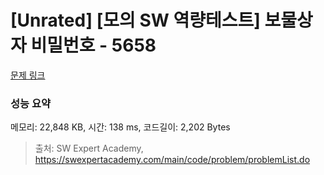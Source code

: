 # [Unrated] [모의 SW 역량테스트] 보물상자 비밀번호 - 5658 

[문제 링크](https://swexpertacademy.com/main/code/problem/problemDetail.do?contestProbId=AWXRUN9KfZ8DFAUo) 

### 성능 요약

메모리: 22,848 KB, 시간: 138 ms, 코드길이: 2,202 Bytes



> 출처: SW Expert Academy, https://swexpertacademy.com/main/code/problem/problemList.do